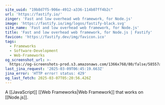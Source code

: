 ```yaml
---
site_uuid: "19b8d7f5-906e-4912-a336-114b07ff4b2c"
url: 'https://fastify.io/'
zinger: 'Fast and low overhead web framework, for Node.js'
image: 'https://fastify.io/img/logos/fastify-black.svg'
site_name: 'Fast and low overhead web framework, for Node.js'
title: 'Fast and low overhead web framework, for Node.js | Fastify'
favicon: 'https://fastify.dev/img/favicon.ico'
tags:
  - Frameworks
  - Software-Development
  - Web-Frameworks
og_screenshot_url: >-
  https://og-screenshots-prod.s3.amazonaws.com/1366x768/80/false/58557a9e640da5bdee38363f0575949746b277a95ea30fc48a4cccbf8eb1c469.jpeg
last_jina_request: '2025-03-09T06:45:19.663Z'
jina_error: 'HTTP error! status: 429'
og_last_fetch: 2025-03-07T05:20:56.426Z
---
```

A [[JavaScript]] [[Web Frameworks|Web Framework]] that works on [[Node.js]].

